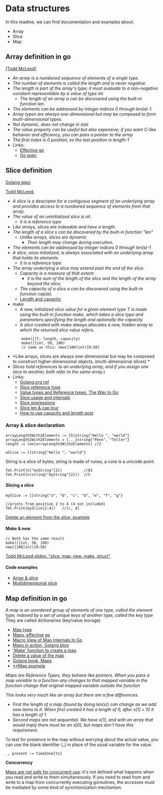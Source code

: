 # Data structures

In this readme, we can find documentation and examples about:
- Array
- Slice
- Map

## **Array definition in go**
[(Todd McLeod)](https://docs.google.com/document/d/1nt5bYAAS5sTVF6tpLaFLDHQzo5BNkcr4b507fg3ZPwM/edit#)
- *An array is a numbered sequence of elements of a single type.*
- *The number of elements is called the length and is never negative.*
- *The length is part of the array's type; it must evaluate to a non-negative constant representable by a value of type int.*
    - *The length of an array a can be discovered using the built-in function len.*
- *The elements can be addressed by integer indices 0 through len(a)-1.*
- *Array types are always one-dimensional but may be composed to form multi-dimensional types.*
- *Not dynamic, does not change in size*
- *The value property can be useful but also expensive; if you want C-like behavior and efficiency, you can pass a pointer to the array*
- *The first index is 0 position, so the last position is length-1*
- Links:
    - [Effective go](https://golang.org/doc/effective_go.html#arrays)
    - [Go spec](https://golang.org/ref/spec#Array_types)


## **Slice definition**  
[Golang spec](https://golang.org/ref/spec#Slice_types)  

[Todd McLeod:](https://docs.google.com/document/d/1nt5bYAAS5sTVF6tpLaFLDHQzo5BNkcr4b507fg3ZPwM/edit#)
- *A slice is a descriptor for a contiguous segment of an underlying array and provides access to a numbered sequence of elements from that array.*
- *The value of an uninitialized slice is nil.*
    - *it is a reference type*
- *Like arrays, slices are indexable and have a length.*
- *The length of a slice s can be discovered by the built-in function "len"*
    - *Unlike arrays, slices are dynamic*
        - *Their length may change during execution.*
- *The elements can be addressed by integer indices 0 through len(s)-1*
- *A slice, once initialized, is always associated with an underlying array that holds its elements.*
    - *it is a reference type*
- *The array underlying a slice may extend past the end of the slice.*
    - *Capacity is a measure of that extent:*
        - *it is the sum of the length of the slice and the length of the array beyond the slice;*
    - *The capacity of a slice a can be discovered using the built-in function cap(a).*
    - [Length and capacity](https://golang.org/ref/spec#Length_and_capacity)
- make
    - *A new, initialized slice value for a given element type T is made using the built-in function make, which takes a slice type and parameters specifying the length and optionally the capacity.*
    - *A slice created with make always allocates a new, hidden array to which the returned slice value refers.*
    ```
        make([]T, length, capacity)
        make([]int, 50, 100)            
        // same as this: new([100]int)[0:50]
    ```    
- *Like arrays, slices are always one-dimensional but may be composed to construct higher-dimensional objects. (multi-dimensional slices) *
- *Slices hold references to an underlying array, and if you assign one slice to another, both refer to the same array.*)
- Links:
    - [Golang.org ref](https://golang.org/ref/spec#Slice_types)
    - [Slice reference type](../todd-mcleod/01-fundamentals/slice_reference_type.go)
    - [Value types and Reference types, The Way to Go](https://tinyurl.com/yah9vxcs)
    - [Slice usage and internals](https://blog.golang.org/go-slices-usage-and-internals)
    - [Slice expressions](https://golang.org/ref/spec#Slice_expressions)      
    - [Slice len & cap tour](https://tour.golang.org/moretypes/11)
    - [How to use capacity and length post](https://www.calhoun.io/how-to-use-slice-capacity-and-length-in-go/)


### Array & slice declaration
```
arrayLength5With2Elements := [5]string{"Hello ", "world"}
arrayLength2With2Elements = [...]string{"Penn", "Teller"}
length := len(arrayLength2With2Elements) //2

aSlice := []string{"Hello ", "world"}
```

String is a slice of bytes, string is made of runes, a rune is a unicode point.
```
fmt.Println("myString"[2])          //83
fmt.Println(string("myString"[2]))  //S
```
#### Slicing a slice
```
mySlice := []string{"a", "b", "c", "d", "e", "f", "g"}

//prints from position 2 to 4 (4 not included)
fmt.Print(mySlice[2:4])   //[c, d]  
```
[Delete an element from the slice, example](https://play.golang.org/p/MFmGqFGwW9i)

#### Make & new
```
// Both has the same result
make([]int, 50, 100)
new([100]int)[0:50]
```


[Todd McLeod slides: "slice, map, new, make, struct"](https://docs.google.com/presentation/d/1jot31JzJ7DiykCWpebfHz5_7s4JWZvklr-xmVWHHApU/edit#slide=id.gb91814ee3_0_17)    

#### Code examples
- [Array & slice](../todd-mcleod/07-data-structures/array_slice.go)  
- [Multidimensional slice](../todd-mcleod/07-data-structures/multi-dimensional-slice.go)  

## Map definition in go
*A map is an unordered group of elements of one type, called the element type, indexed by a set of unique keys of another type, called the key type*  
They are called dictionaries (key/value storage)  
- [Map type](https://golang.org/ref/spec#Map_types)
- [Maps, effective go](https://golang.org/doc/effective_go.html#maps)
- [Macro View of Map Internals In Go](https://www.ardanlabs.com/blog/2013/12/macro-view-of-map-internals-in-go.html)
- [Maps in action, Golang blog](https://blog.golang.org/go-maps-in-action)  
- ['Make' function to create a map](https://golang.org/ref/spec#Making_slices_maps_and_channels)
- [Delete a value of the map](https://golang.org/ref/spec#Deletion_of_map_elements)  
- [Golang book, Maps](https://www.golang-book.com/books/intro/6#section3)
- [**Map example](../todd-mcleod/07-data-structures/map.go)  

*Maps are Reference Types, they behave like pointers. When you pass a map variable to a function any changes to that mapped variable in the function change that original mapped variable outside the function*

*This looks very much like an array but there are a few differences.*
- *First the length of a map (found by doing len(x)) can change as we add new items to it. When first created it has a length of 0, after x[1] = 10 it has a length of 1.*
- *Second maps are not sequential. We have x[1], and with an array that would imply there must be an x[0], but maps don't have this requirement.*

To test for presence in the map without worrying about the actual value, you can use the blank identifier (_) in place of the usual variable for the value.
```
_, present := timeZone[tz]
```

**Concurrency**
  
[Maps are not safe for concurrent use](https://golang.org/doc/faq#atomic_maps): it's not defined what happens when you read and write to them simultaneously. 
If you need to read from and write to a map from concurrently executing goroutines, the accesses must be mediated by some kind of synchronization mechanism. 